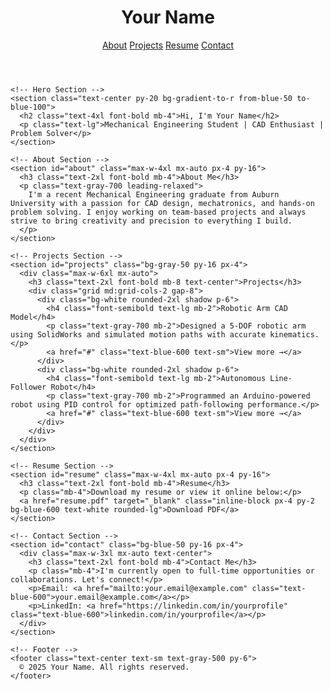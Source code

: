 <!DOCTYPE html>
<html lang="en">
  <head>
    <meta charset="UTF-8" />
    <meta name="viewport" content="width=device-width, initial-scale=1.0" />
    <title>Your Name | Mechanical Engineer</title>
    <script src="https://cdn.tailwindcss.com"></script>
    <link rel="preconnect" href="https://fonts.googleapis.com" />
    <link href="https://fonts.googleapis.com/css2?family=Inter:wght@400;700&display=swap" rel="stylesheet" />
    <style>
      body {
        font-family: 'Inter', sans-serif;
      }
    </style>
  </head>
  <body class="bg-white text-gray-800">
    <!-- Header -->
    <header class="bg-gray-100 shadow p-6 sticky top-0 z-50">
      <div class="max-w-7xl mx-auto flex justify-between items-center">
        <h1 class="text-2xl font-bold">Your Name</h1>
        <nav class="space-x-6 text-sm">
          <a href="#about" class="hover:text-blue-600">About</a>
          <a href="#projects" class="hover:text-blue-600">Projects</a>
          <a href="#resume" class="hover:text-blue-600">Resume</a>
          <a href="#contact" class="hover:text-blue-600">Contact</a>
        </nav>
      </div>
    </header>

    <!-- Hero Section -->
    <section class="text-center py-20 bg-gradient-to-r from-blue-50 to-blue-100">
      <h2 class="text-4xl font-bold mb-4">Hi, I'm Your Name</h2>
      <p class="text-lg">Mechanical Engineering Student | CAD Enthusiast | Problem Solver</p>
    </section>

    <!-- About Section -->
    <section id="about" class="max-w-4xl mx-auto px-4 py-16">
      <h3 class="text-2xl font-bold mb-4">About Me</h3>
      <p class="text-gray-700 leading-relaxed">
        I'm a recent Mechanical Engineering graduate from Auburn University with a passion for CAD design, mechatronics, and hands-on problem solving. I enjoy working on team-based projects and always strive to bring creativity and precision to everything I build.
      </p>
    </section>

    <!-- Projects Section -->
    <section id="projects" class="bg-gray-50 py-16 px-4">
      <div class="max-w-6xl mx-auto">
        <h3 class="text-2xl font-bold mb-8 text-center">Projects</h3>
        <div class="grid md:grid-cols-2 gap-8">
          <div class="bg-white rounded-2xl shadow p-6">
            <h4 class="font-semibold text-lg mb-2">Robotic Arm CAD Model</h4>
            <p class="text-gray-700 mb-2">Designed a 5-DOF robotic arm using SolidWorks and simulated motion paths with accurate kinematics.</p>
            <a href="#" class="text-blue-600 text-sm">View more →</a>
          </div>
          <div class="bg-white rounded-2xl shadow p-6">
            <h4 class="font-semibold text-lg mb-2">Autonomous Line-Follower Robot</h4>
            <p class="text-gray-700 mb-2">Programmed an Arduino-powered robot using PID control for optimized path-following performance.</p>
            <a href="#" class="text-blue-600 text-sm">View more →</a>
          </div>
        </div>
      </div>
    </section>

    <!-- Resume Section -->
    <section id="resume" class="max-w-4xl mx-auto px-4 py-16">
      <h3 class="text-2xl font-bold mb-4">Resume</h3>
      <p class="mb-4">Download my resume or view it online below:</p>
      <a href="resume.pdf" target="_blank" class="inline-block px-4 py-2 bg-blue-600 text-white rounded-lg">Download PDF</a>
    </section>

    <!-- Contact Section -->
    <section id="contact" class="bg-blue-50 py-16 px-4">
      <div class="max-w-3xl mx-auto text-center">
        <h3 class="text-2xl font-bold mb-4">Contact Me</h3>
        <p class="mb-4">I'm currently open to full-time opportunities or collaborations. Let's connect!</p>
        <p>Email: <a href="mailto:your.email@example.com" class="text-blue-600">your.email@example.com</a></p>
        <p>LinkedIn: <a href="https://linkedin.com/in/yourprofile" class="text-blue-600">linkedin.com/in/yourprofile</a></p>
      </div>
    </section>

    <!-- Footer -->
    <footer class="text-center text-sm text-gray-500 py-6">
      © 2025 Your Name. All rights reserved.
    </footer>
  </body>
</html>


